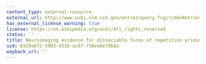 ```yaml
---
content_type: external-resource
external_url: http://www.ncbi.nlm.nih.gov/entrez/query.fcgi?cmd=Retrieve&db=PubMed&dopt=Citation&list_uids=10678834
has_external_license_warning: true
license: https://en.wikipedia.org/wiki/All_rights_reserved
status: ''
title: Neuroimaging evidence for dissociable forms of repetition priming
uid: 0329a6f2-5903-433b-ac67-736ea8e78b8a
wayback_url: ''
---
```

